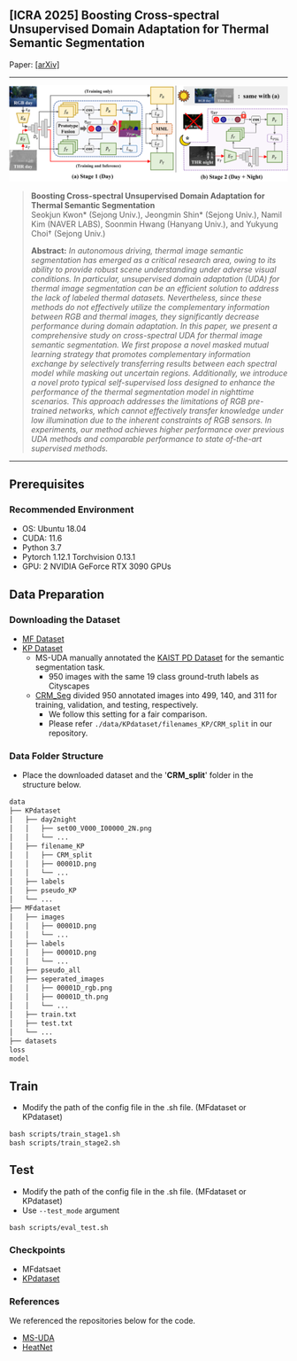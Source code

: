 ## [ICRA 2025] Boosting Cross-spectral Unsupervised Domain Adaptation for Thermal Semantic Segmentation

Paper: [[arXiv]](https://arxiv.org/abs/2505.06951)

---
<img src="_fig/overview.png" width="1280">

> **Boosting Cross-spectral Unsupervised Domain Adaptation for Thermal Semantic Segmentation**<br>
> Seokjun Kwon* (Sejong Univ.), Jeongmin Shin* (Sejong Univ.), Namil Kim (NAVER LABS), Soonmin Hwang (Hanyang Univ.), and Yukyung Choi† (Sejong Univ.)
> 
>
> **Abstract:** *In autonomous driving, thermal image semantic segmentation has emerged as a critical research area, owing to its ability to provide robust scene understanding under adverse visual conditions. In particular, unsupervised domain adaptation (UDA) for thermal image segmentation can be an efficient solution to address the lack of labeled thermal datasets. Nevertheless, since these methods do not effectively utilize the complementary information between RGB and thermal images, they significantly decrease performance during domain adaptation. In this paper, we present a comprehensive study on cross-spectral UDA for thermal image semantic segmentation. We first propose a novel masked mutual learning strategy that promotes complementary information exchange by selectively transferring results between each spectral model while masking out uncertain regions. Additionally, we introduce a novel proto typical self-supervised loss designed to enhance the performance of the thermal segmentation model in nighttime scenarios. This approach addresses the limitations of RGB pre-trained networks, which cannot effectively transfer knowledge under low illumination due to the inherent constraints of RGB sensors. In experiments, our method achieves higher performance over previous UDA methods and comparable performance to state of-the-art supervised methods.*

---

## Prerequisites
### Recommended Environment
- OS: Ubuntu 18.04
- CUDA: 11.6
- Python 3.7
- Pytorch 1.12.1 Torchvision 0.13.1
- GPU: 2 NVIDIA GeForce RTX 3090 GPUs

## Data Preparation
### Downloading the Dataset
- [MF Dataset](https://www.mi.t.u-tokyo.ac.jp/static/projects/mil_multispectral/)
- [KP Dataset](https://github.com/yeong5366/MS-UDA?tab=readme-ov-file)
     - MS-UDA manually annotated the [KAIST PD Dataset](https://soonminhwang.github.io/rgbt-ped-detection/) for the semantic segmentation task.
         - 950 images with the same 19 class ground-truth labels as Cityscapes
     - [CRM_Seg](https://sites.google.com/view/crm4rgbtseg/) divided 950 annotated images into 499, 140, and 311 for training, validation, and testing, respectively.
         - We follow this setting for a fair comparison.
         - Please refer ```./data/KPdataset/filenames_KP/CRM_split``` in our repository.
### Data Folder Structure
- Place the downloaded dataset and the '**CRM_split**' folder in the structure below.
```
data
├── KPdataset
│   ├── day2night
│   │   ├── set00_V000_I00000_2N.png
│   │   └── ...
│   ├── filename_KP
│   │   ├── CRM_split
│   │   ├── 00001D.png
│   │   └── ...
│   ├── labels
│   ├── pseudo_KP
│   └── ...
├── MFdataset
│   ├── images
│   │   ├── 00001D.png
│   │   └── ...
│   ├── labels
│   │   ├── 00001D.png
│   │   └── ...
│   ├── pseudo_all
│   ├── seperated_images
│   │   ├── 00001D_rgb.png
│   │   ├── 00001D_th.png
│   │   └── ...
│   ├── train.txt
│   ├── test.txt
│   └── ...
├── datasets
loss
model
```

## Train
- Modify the path of the config file in the .sh file. (MFdataset or KPdataset)
```
bash scripts/train_stage1.sh
bash scripts/train_stage2.sh
```
## Test
- Modify the path of the config file in the .sh file. (MFdataset or KPdataset)
- Use ```--test_mode``` argument
```
bash scripts/eval_test.sh
```

### Checkpoints
- MFdatsaet
- [KPdataset](https://drive.google.com/drive/folders/1Uf4YeDjFB1eCtMv3BWcqOU_cgfRi1ozT?usp=drive_link)

### References
We referenced the repositories below for the code.
- [MS-UDA](https://github.com/yeong5366/MS-UDA)
- [HeatNet](https://github.com/jzuern/heatnet-pub)
